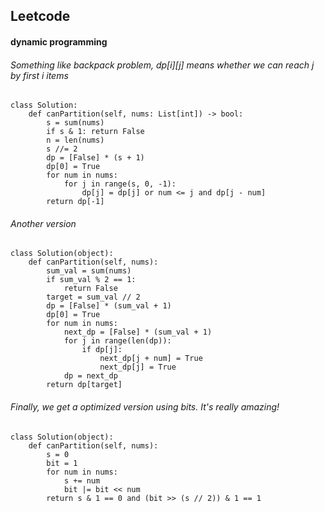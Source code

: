 ## Leetcode
#### dynamic programming
###### Something like backpack problem, dp[i][j] means whether we can reach j by first i items
```
class Solution:
    def canPartition(self, nums: List[int]) -> bool:
        s = sum(nums)
        if s & 1: return False
        n = len(nums)
        s //= 2
        dp = [False] * (s + 1)
        dp[0] = True
        for num in nums:
            for j in range(s, 0, -1):
                dp[j] = dp[j] or num <= j and dp[j - num]
        return dp[-1]
```
###### Another version
```
class Solution(object):
    def canPartition(self, nums):
        sum_val = sum(nums)
        if sum_val % 2 == 1:
            return False
        target = sum_val // 2
        dp = [False] * (sum_val + 1)
        dp[0] = True
        for num in nums:
            next_dp = [False] * (sum_val + 1)
            for j in range(len(dp)):
                if dp[j]:
                    next_dp[j + num] = True
                    next_dp[j] = True
            dp = next_dp
        return dp[target]
```
###### Finally, we get a optimized version using bits. It's really amazing!
```
class Solution(object):
    def canPartition(self, nums):
        s = 0
        bit = 1
        for num in nums:
            s += num
            bit |= bit << num
        return s & 1 == 0 and (bit >> (s // 2)) & 1 == 1
```
